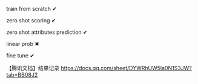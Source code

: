 train from scratch &#x2714;

zero shot scoring &#x2714;

zero shot attributes prediction &#x2714;

linear prob &#x2716;

fine tune &#x2714;

【腾讯文档】结果记录
https://docs.qq.com/sheet/DYWRhUW5la0N1S3JW?tab=BB08J2